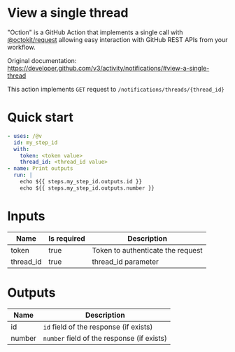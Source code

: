 # View a single thread

"Oction" is a GitHub Action that implements a single call with 
[@octokit/request](https://www.npmjs.com/package/@octokit/request)
allowing easy interaction with GitHub REST APIs from your workflow.

Original documentation: https://developer.github.com/v3/activity/notifications/#view-a-single-thread

This action implements `GET` request to `/notifications/threads/{thread_id}`


# Quick start

```yaml
- uses: /@v
  id: my_step_id
  with:
    token: <token value>
    thread_id: <thread_id value>
- name: Print outputs
  run: |
    echo ${{ steps.my_step_id.outputs.id }}
    echo ${{ steps.my_step_id.outputs.number }}
```


# Inputs

| Name | Is required | Description |
|---|---|---|
|token|true|Token to authenticate the request
|thread_id|true|thread_id parameter

# Outputs

| Name | Description |
|---|---|
|id|`id` field of the response (if exists)|
|number|`number` field of the response (if exists)|

